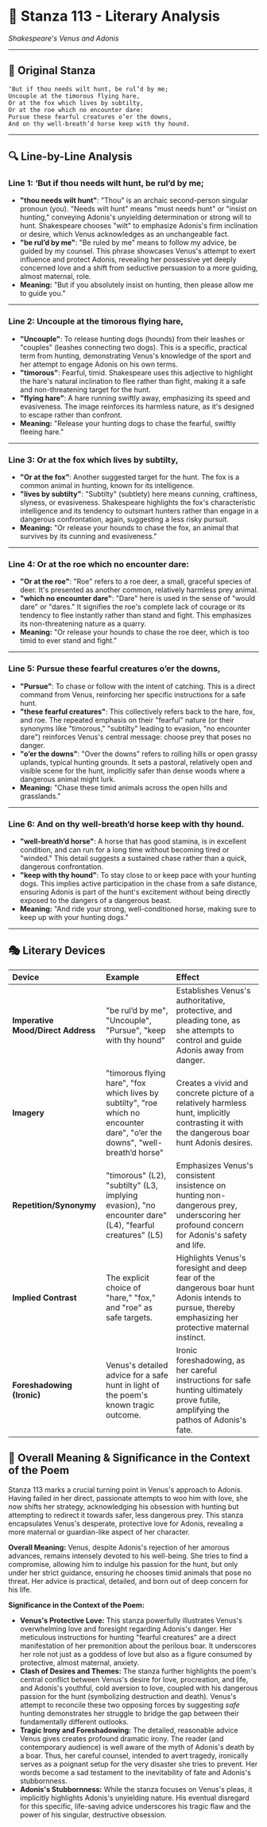 # 🌹 Stanza 113 - Literary Analysis
*Shakespeare's Venus and Adonis*

---

## 📖 Original Stanza
```
‘But if thou needs wilt hunt, be rul’d by me;
Uncouple at the timorous flying hare,
Or at the fox which lives by subtilty,
Or at the roe which no encounter dare:      
Pursue these fearful creatures o’er the downs,
And on thy well-breath’d horse keep with thy hound.
```

---

## 🔍 Line-by-Line Analysis

### Line 1: ‘But if thou needs wilt hunt, be rul’d by me;
*   **"thou needs wilt hunt"**: "Thou" is an archaic second-person singular pronoun (you). "Needs wilt hunt" means "must needs hunt" or "insist on hunting," conveying Adonis's unyielding determination or strong will to hunt. Shakespeare chooses "wilt" to emphasize Adonis's firm inclination or desire, which Venus acknowledges as an unchangeable fact.
*   **"be rul’d by me"**: "Be ruled by me" means to follow my advice, be guided by my counsel. This phrase showcases Venus's attempt to exert influence and protect Adonis, revealing her possessive yet deeply concerned love and a shift from seductive persuasion to a more guiding, almost maternal, role.
*   **Meaning:** "But if you absolutely insist on hunting, then please allow me to guide you."

---

### Line 2: Uncouple at the timorous flying hare,
*   **"Uncouple"**: To release hunting dogs (hounds) from their leashes or "couples" (leashes connecting two dogs). This is a specific, practical term from hunting, demonstrating Venus's knowledge of the sport and her attempt to engage Adonis on his own terms.
*   **"timorous"**: Fearful, timid. Shakespeare uses this adjective to highlight the hare's natural inclination to flee rather than fight, making it a safe and non-threatening target for the hunt.
*   **"flying hare"**: A hare running swiftly away, emphasizing its speed and evasiveness. The image reinforces its harmless nature, as it's designed to escape rather than confront.
*   **Meaning:** "Release your hunting dogs to chase the fearful, swiftly fleeing hare."

---

### Line 3: Or at the fox which lives by subtilty,
*   **"Or at the fox"**: Another suggested target for the hunt. The fox is a common animal in hunting, known for its intelligence.
*   **"lives by subtilty"**: "Subtilty" (subtlety) here means cunning, craftiness, slyness, or evasiveness. Shakespeare highlights the fox's characteristic intelligence and its tendency to outsmart hunters rather than engage in a dangerous confrontation, again, suggesting a less risky pursuit.
*   **Meaning:** "Or release your hounds to chase the fox, an animal that survives by its cunning and evasiveness."

---

### Line 4: Or at the roe which no encounter dare:
*   **"Or at the roe"**: "Roe" refers to a roe deer, a small, graceful species of deer. It's presented as another common, relatively harmless prey animal.
*   **"which no encounter dare"**: "Dare" here is used in the sense of "would dare" or "dares." It signifies the roe's complete lack of courage or its tendency to flee instantly rather than stand and fight. This emphasizes its non-threatening nature as a quarry.
*   **Meaning:** "Or release your hounds to chase the roe deer, which is too timid to ever stand and fight."

---

### Line 5: Pursue these fearful creatures o’er the downs,
*   **"Pursue"**: To chase or follow with the intent of catching. This is a direct command from Venus, reinforcing her specific instructions for a safe hunt.
*   **"these fearful creatures"**: This collectively refers back to the hare, fox, and roe. The repeated emphasis on their "fearful" nature (or their synonyms like "timorous," "subtilty" leading to evasion, "no encounter dare") reinforces Venus's central message: choose prey that poses no danger.
*   **"o’er the downs"**: "Over the downs" refers to rolling hills or open grassy uplands, typical hunting grounds. It sets a pastoral, relatively open and visible scene for the hunt, implicitly safer than dense woods where a dangerous animal might lurk.
*   **Meaning:** "Chase these timid animals across the open hills and grasslands."

---

### Line 6: And on thy well-breath’d horse keep with thy hound.
*   **"well-breath’d horse"**: A horse that has good stamina, is in excellent condition, and can run for a long time without becoming tired or "winded." This detail suggests a sustained chase rather than a quick, dangerous confrontation.
*   **"keep with thy hound"**: To stay close to or keep pace with your hunting dogs. This implies active participation in the chase from a safe distance, ensuring Adonis is part of the hunt's excitement without being directly exposed to the dangers of a dangerous beast.
*   **Meaning:** "And ride your strong, well-conditioned horse, making sure to keep up with your hunting dogs."

---

## 🎭 Literary Devices

| Device | Example | Effect |
| :---------------------- | :----------------------------------------------------------------------------------------- | :----------------------------------------------------------------------------------------------------------------------------------------------- |
| **Imperative Mood/Direct Address** | "be rul’d by me", "Uncouple", "Pursue", "keep with thy hound"                           | Establishes Venus's authoritative, protective, and pleading tone, as she attempts to control and guide Adonis away from danger.                |
| **Imagery**                     | "timorous flying hare", "fox which lives by subtilty", "roe which no encounter dare", "o’er the downs", "well-breath’d horse" | Creates a vivid and concrete picture of a relatively harmless hunt, implicitly contrasting it with the dangerous boar hunt Adonis desires.      |
| **Repetition/Synonymy**         | "timorous" (L2), "subtilty" (L3, implying evasion), "no encounter dare" (L4), "fearful creatures" (L5) | Emphasizes Venus's consistent insistence on hunting non-dangerous prey, underscoring her profound concern for Adonis's safety and life.       |
| **Implied Contrast**            | The explicit choice of "hare," "fox," and "roe" as safe targets.                     | Highlights Venus's foresight and deep fear of the dangerous boar hunt Adonis intends to pursue, thereby emphasizing her protective maternal instinct. |
| **Foreshadowing (Ironic)**      | Venus's detailed advice for a safe hunt in light of the poem's known tragic outcome. | Ironic foreshadowing, as her careful instructions for safe hunting ultimately prove futile, amplifying the pathos of Adonis's fate.         |

## 🎯 Overall Meaning & Significance in the Context of the Poem

Stanza 113 marks a crucial turning point in Venus's approach to Adonis. Having failed in her direct, passionate attempts to woo him with love, she now shifts her strategy, acknowledging his obsession with hunting but attempting to redirect it towards safer, less dangerous prey. This stanza encapsulates Venus's desperate, protective love for Adonis, revealing a more maternal or guardian-like aspect of her character.

**Overall Meaning:** Venus, despite Adonis's rejection of her amorous advances, remains intensely devoted to his well-being. She tries to find a compromise, allowing him to indulge his passion for the hunt, but only under her strict guidance, ensuring he chooses timid animals that pose no threat. Her advice is practical, detailed, and born out of deep concern for his life.

**Significance in the Context of the Poem:**

*   **Venus's Protective Love:** This stanza powerfully illustrates Venus's overwhelming love and foresight regarding Adonis's danger. Her meticulous instructions for hunting "fearful creatures" are a direct manifestation of her premonition about the perilous boar. It underscores her role not just as a goddess of love but also as a figure consumed by protective, almost maternal, anxiety.
*   **Clash of Desires and Themes:** The stanza further highlights the poem's central conflict between Venus's desire for love, procreation, and life, and Adonis's youthful, cold aversion to love, coupled with his dangerous passion for the hunt (symbolizing destruction and death). Venus's attempt to reconcile these two opposing forces by suggesting *safe* hunting demonstrates her struggle to bridge the gap between their fundamentally different outlooks.
*   **Tragic Irony and Foreshadowing:** The detailed, reasonable advice Venus gives creates profound dramatic irony. The reader (and contemporary audience) is well aware of the myth of Adonis's death by a boar. Thus, her careful counsel, intended to avert tragedy, ironically serves as a poignant setup for the very disaster she tries to prevent. Her words become a sad testament to the inevitability of fate and Adonis's stubbornness.
*   **Adonis's Stubbornness:** While the stanza focuses on Venus's pleas, it implicitly highlights Adonis's unyielding nature. His eventual disregard for this specific, life-saving advice underscores his tragic flaw and the power of his singular, destructive obsession.
